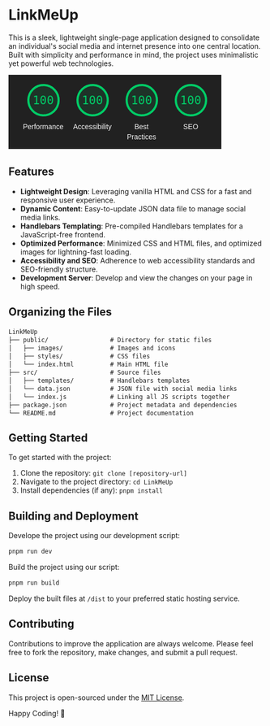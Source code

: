 # LinkMeUp

This is a sleek, lightweight single-page application designed to consolidate an individual's social media and internet presence into one central location. Built with simplicity and performance in mind, the project uses minimalistic yet powerful web technologies.

![](lighthouse-score.png)

## Features

- **Lightweight Design**: Leveraging vanilla HTML and CSS for a fast and responsive user experience.
- **Dynamic Content**: Easy-to-update JSON data file to manage social media links.
- **Handlebars Templating**: Pre-compiled Handlebars templates for a JavaScript-free frontend.
- **Optimized Performance**: Minimized CSS and HTML files, and optimized images for lightning-fast loading.
- **Accessibility and SEO**: Adherence to web accessibility standards and SEO-friendly structure.
- **Development Server**: Develop and view the changes on your page in high speed.

## Organizing the Files
```
LinkMeUp
├── public/                 # Directory for static files
│   ├── images/             # Images and icons
│   ├── styles/             # CSS files
│   └── index.html          # Main HTML file
├── src/                    # Source files
│   ├── templates/          # Handlebars templates
│   └── data.json           # JSON file with social media links
│   └── index.js            # Linking all JS scripts together
├── package.json            # Project metadata and dependencies
└── README.md               # Project documentation
```

## Getting Started

To get started with the project:

1. Clone the repository: `git clone [repository-url]`
2. Navigate to the project directory: `cd LinkMeUp`
3. Install dependencies (if any): `pnpm install`

## Building and Deployment
Develope the project using our development script:
```bash
pnpm run dev
```

Build the project using our script:
```bash
pnpm run build
```

Deploy the built files at `/dist` to your preferred static hosting service.

## Contributing

Contributions to improve the application are always welcome. Please feel free to fork the repository, make changes, and submit a pull request.

## License

This project is open-sourced under the [MIT License](LICENSE).

Happy Coding! 🚀